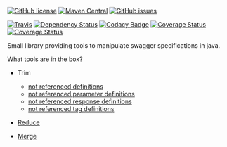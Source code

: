 [![GitHub license](https://img.shields.io/badge/license-Apache%202-blue.svg?style=plastic)](https://raw.githubusercontent.com/signed/swagger-toolbox/master/LICENSE)
[![Maven Central](https://img.shields.io/maven-central/v/com.github.signed.swagger/swagger-toolbox.svg?style=plastic)](https://maven-badges.herokuapp.com/maven-central/com.github.signed.swagger/swagger-toolbox)
[![GitHub issues](https://img.shields.io/github/issues/signed/swagger-toolbox.svg?style=plastic)](https://github.com/signed/swagger-toolbox/issues)

[![Travis](https://img.shields.io/travis/signed/swagger-toolbox/master.svg?style=plastic)](https://travis-ci.org/signed/swagger-toolbox)
[![Dependency Status](https://www.versioneye.com/user/projects/56d74b62d71695003886c338/badge.svg?style=flat)](https://www.versioneye.com/user/projects/56d74b62d71695003886c338)
[![Codacy Badge](https://api.codacy.com/project/badge/grade/bd65bb851ff24fe5b3b39a56a6d2ad2f)](https://www.codacy.com/app/thomas-heilbronner/swagger-toolbox)
[![Coverage Status](https://coveralls.io/repos/github/signed/swagger-toolbox/badge.svg?branch=master)](https://coveralls.io/github/signed/swagger-toolbox?branch=master)
[![Coverage Status](https://img.shields.io/codecov/c/github/signed/swagger-toolbox.svg?style=plastic)](https://codecov.io/github/signed/swagger-toolbox)

Small library providing tools to manipulate swagger specifications in java.

What tools are in the box?
 
- Trim
  - [not referenced definitions](src/test/resources/features/trim_model_definitions.feature)
  - [not referenced parameter definitions](src/test/resources/features/trim_parameter_definitions.feature)
  - [not referenced response definitions](src/test/resources/features/trim_response_definitions.feature)
  - [not referenced tag definitions](src/test/resources/features/trim_tag_definitions.feature)

- [Reduce](src/test/resources/features/reduce.feature)

- [Merge](src/test/resources/features/merge.feature)

